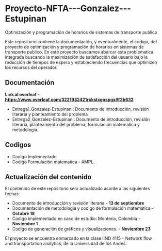 # Proyecto-NFTA---Gonzalez---Estupinan
Optimización y programación de horarios de sistemas de transporte publico

Este repositorio contiene la documentación, y eventualmente, el codigo, del proyecto de optimización y programación de horarios en sistemas de transporte publico.
En este proyecto buscamos abarcar esta problematica integrada buscando la maximización de satisfacción del usuario bajo la reducción de tiempos de espera y estableciendo frecuencias que optimizen los recursos del operador.


## Documentación 
**Link al overleaf - https://www.overleaf.com/3221932421rxkstxgpspgx#f3b632**
* Entrega1_Gonzalez-Estupinan : Documento de introducción, revisión literaria y planteamiento del problema
* Entrega2_Gonzalez-Estupinan :  Documento de introducción, revisión literaria, planteamiento del problema, formulación matematica y metodologia.

## Codigos
* Codigo Implementado.
* Codigo Formulación matematica - AMPL.

## Actualización del contenido
El contenido de este repositorio sera actualizado acorde a las siguientes fechas:
* Documento de introducción y revisión literaria - **13 de septiembre**
* Documentación de metodologia y codigo de formulación matematica - **Octubre 18**
* Codigo implementado en caso de estudio: Monteria, Colombia - **Noviembre 1**
* Codigo de generación de gráficos y visualizaciones. - **Noviembre 23**



El proyecto se encuentra enmarcado en la clase IIND 4115 - Network flow and transportation analytics, de la Universidad de los Andes.

